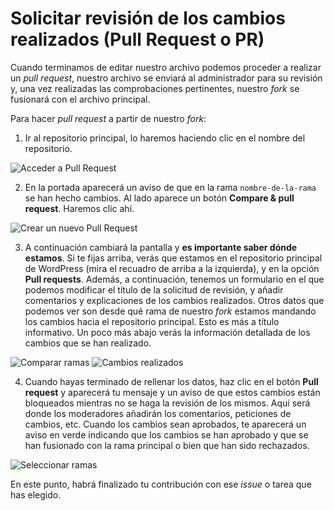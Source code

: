 # Solicitar revisión de los cambios realizados (Pull Request o PR)

Cuando terminamos de editar nuestro archivo podemos proceder a realizar un *pull request*, nuestro archivo se enviará al administrador para su revisión y, una vez realizadas las comprobaciones pertinentes, nuestro *fork* se fusionará con el archivo principal.

Para hacer *pull request* a partir de nuestro *fork*:

1. Ir al repositorio principal, lo haremos haciendo clic en el nombre del repositorio.

![Acceder a Pull Request](https://raw.githubusercontent.com/jesusyesares/spain-handbook/main/assets/pull-request-volver-inicio-fork.webp)

2. En la portada aparecerá un aviso de que en la rama `nombre-de-la-rama` se han hecho cambios. Al lado aparece un botón **Compare & pull request**. Haremos clic ahí.

![Crear un nuevo Pull Request](https://raw.githubusercontent.com/jesusyesares/spain-handbook/main/assets/pull-request-boton-peticion-pull-request.webp)

3. A continuación cambiará la pantalla y **es importante saber dónde estamos**. Si te fijas arriba, verás que estamos en el repositorio principal de WordPress (mira el recuadro de arriba a la izquierda), y en la opción **Pull requests**. Además, a continuación, tenemos un formulario en el que podemos modificar el título de la solicitud de revisión, y añadir comentarios y explicaciones de los cambios realizados. Otros datos que podemos ver son desde qué rama de nuestro _fork_ estamos mandando los cambios hacia el repositorio principal. Esto es más a título informativo. Un poco más abajo verás la información detallada de los cambios que se han realizado.

![Comparar ramas](https://raw.githubusercontent.com/jesusyesares/spain-handbook/main/assets/pull-request-pantalla-peticion-revision.webp)
![Cambios realizados](https://raw.githubusercontent.com/jesusyesares/spain-handbook/main/assets/pull-request-comparacion-cambios.webp)

4. Cuando hayas terminado de rellenar los datos, haz clic en el botón **Pull request** y aparecerá tu mensaje y un aviso de que estos cambios están bloqueados mientras no se haga la revisión de los mismos. Aquí será donde los moderadores añadirán los comentarios, peticiones de cambios, etc. Cuando los cambios sean aprobados, te aparecerá un aviso en verde indicando que los cambios se han aprobado y que se han fusionado con la rama principal o bien que han sido rechazados.

![Seleccionar ramas](https://raw.githubusercontent.com/jesusyesares/spain-handbook/main/assets/pull-request-peticion-revision-realizada.webp)

En este punto, habrá finalizado tu contribución con ese _issue_ o tarea que has elegido.